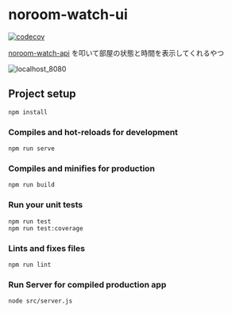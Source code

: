 # noroom-watch-ui

[![codecov](https://codecov.io/gh/irokaru/noroom-watch-ui/branch/master/graph/badge.svg?token=MID9NX2GBH)](https://codecov.io/gh/irokaru/noroom-watch-ui)

[noroom-watch-api](https://github.com/irokaru/noroom-watch-api) を叩いて部屋の状態と時間を表示してくれるやつ

![localhost_8080](https://user-images.githubusercontent.com/23948752/167239595-e1489327-6ef3-4bfe-aab3-2f87cdc090d3.png)

## Project setup
```
npm install
```

### Compiles and hot-reloads for development
```
npm run serve
```

### Compiles and minifies for production
```
npm run build
```

### Run your unit tests
```
npm run test
npm run test:coverage
```

### Lints and fixes files
```
npm run lint
```

### Run Server for compiled production app
```
node src/server.js
```

